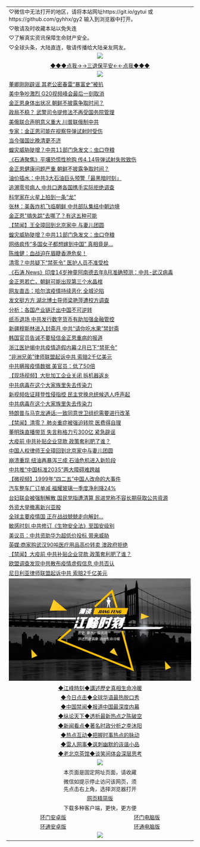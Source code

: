  <table>
<tr>
<td colspan="2" align=left>
♡微信中无法打开的地区，请将本站网址https://git.io/gytui 或 https://github.com/gyhhx/gy2 输入到浏览器中打开。 
 </td>
</tr>
 <tr>
 <td colspan="2" align=left>
♡敬请及时收藏本站以免失连
  <tr>
<td colspan="2" align=left>
♡了解真实资讯保障生命财产安全。
 </td>
   <tr>
<td colspan="2" align=left>
♡全球头条，大陆直连，敬请传播给大陆亲友网友。
 </td>
</tr>

</td>
 </tr>
  <tr>
    <td colspan="2" align=center><img src="https://github.com/gyhhx/image-upload/blob/master/3t%20(1).jpg"></td>
 </tr>
 <tr><td colspan="2" align="center"><a href="https://xfine.casa/oo.aspx?name=ogQuit&key=exgxucyqmkwgvwch&from=gy">◆◆◆点我→→三退保平安←←点我◆◆◆</a></td></tr>
  <tr>
    <td colspan="2" align=center><img src="https://cdn.jsdelivr.net/gh/gyoupiodf/im1/%E7%BD%91%E9%97%A8%E6%96%B0%E9%97%BB1.jpg"></td>
 </tr>

<tr><td colspan="2" align="left"><a href="https://*.cdn.xlook.surf/?name=c1163271&key=amqihayvakpjreco&from=gy">董卿刚刚辟谣 其老公密春雷“暴富史”被扒</a></td></tr>
<tr><td colspan="2" align="left"><a href="https://*.cdn.xlook.surf/?name=c1163212&key=amqihayvakpjreco&from=gy">美中争吵激烈 G20视频峰会最后一刻取消</a></td></tr>
<tr><td colspan="2" align="left"><a href="https://*.cdn.xlook.surf/?name=c1163211&key=amqihayvakpjreco&from=gy">金正恩身体出状况 朝鲜不披露争取时间？</a></td></tr>
<tr><td colspan="2" align="left"><a href="https://*.cdn.xlook.surf/?name=c1163231&key=amqihayvakpjreco&from=gy">政局不稳？ 武警司令提修法不再受国务院管理</a></td></tr>
<tr><td colspan="2" align="left"><a href="https://*.cdn.xlook.surf/?name=c1163301&key=amqihayvakpjreco&from=gy">美俄联合声明意义重大 川普联俄制中共</a></td></tr>
<tr><td colspan="2" align="left"><a href="https://*.cdn.xlook.surf/?name=c1163297&key=amqihayvakpjreco&from=gy">专家：金正恩可能在视察导弹试射时受伤</a></td></tr>
<tr><td colspan="2" align="left"><a href="https://*.cdn.xlook.surf/?name=c1163293&key=amqihayvakpjreco&from=gy">当今强国比晚清更不济</a></td></tr>
<tr><td colspan="2" align="left"><a href="https://*.cdn.xlook.surf/?name=c1163317&key=amqihayvakpjreco&from=gy">蝗灾威胁陡增？中共11部门急发文：虫口夺粮</a></td></tr>
<tr><td colspan="2" align="left"><a href="https://*.cdn.xlook.surf/?name=c1163305&key=amqihayvakpjreco&from=gy">《石涛聚焦》平壤恐慌性抢购 传4.14导弹试射失败致伤</a></td></tr>
<tr><td colspan="2" align="left"><a href="https://*.cdn.xlook.surf/?name=c1163291&key=amqihayvakpjreco&from=gy">金正恩健康问题严重 朝鲜不披露争取时间？</a></td></tr>
<tr><td colspan="2" align="left"><a href="https://*.cdn.xlook.surf/?name=c1163309&key=amqihayvakpjreco&from=gy">油价插水：中共3大石油巨头预警「最黑暗时刻」</a></td></tr>
<tr><td colspan="2" align="left"><a href="https://*.cdn.xlook.surf/?name=c1163303&key=amqihayvakpjreco&from=gy">追溯零号病人 中共口邀各国携手实际拒绝调查</a></td></tr>
<tr><td colspan="2" align="left"><a href="https://*.cdn.xlook.surf/?name=c1163277&key=amqihayvakpjreco&from=gy">科学家在火星上拍到一条“龙”</a></td></tr>
<tr><td colspan="2" align="left"><a href="https://*.cdn.xlook.surf/?name=c1163252&key=amqihayvakpjreco&from=gy">张林：美轰炸机飞临朝鲜 中共部队集结中朝边境</a></td></tr>
<tr><td colspan="2" align="left"><a href="https://*.cdn.xlook.surf/?name=c1163307&key=amqihayvakpjreco&from=gy">金正恩&quot;搞失踪&quot;去哪了？有这五种可能</a></td></tr>
<tr><td colspan="2" align="left"><a href="https://*.cdn.xlook.surf/?name=c1163302&key=amqihayvakpjreco&from=gy">【禁闻】王全璋回到北京家中 与妻儿团圆</a></td></tr>
<tr><td colspan="2" align="left"><a href="https://*.cdn.xlook.surf/?name=c1163304&key=amqihayvakpjreco&from=gy">蝗灾威胁陡增？中共11部门急发文：虫口夺粮</a></td></tr>
<tr><td colspan="2" align="left"><a href="https://*.cdn.xlook.surf/?name=c1163246&key=amqihayvakpjreco&from=gy">网络疯传“多国女子都想嫁到中国” 真相竟是…</a></td></tr>
<tr><td colspan="2" align="left"><a href="https://*.cdn.xlook.surf/?name=c1163233&key=amqihayvakpjreco&from=gy">陈维健：血战迫在眉睫香港危矣！</a></td></tr>
<tr><td colspan="2" align="left"><a href="https://*.cdn.xlook.surf/?name=c1163313&key=amqihayvakpjreco&from=gy">清零？中共疑下“禁死令” 医护人员不准受检</a></td></tr>
<tr><td colspan="2" align="left"><a href="https://*.cdn.xlook.surf/?name=c1163242&key=amqihayvakpjreco&from=gy">《石涛.News》印度14岁神童阿南德去年8月准确预测：中共-武汉病毒</a></td></tr>
<tr><td colspan="2" align="left"><a href="https://*.cdn.xlook.surf/?name=c1163272&key=amqihayvakpjreco&from=gy">金正恩若亡，朝鲜可能出现第三个水晶棺</a></td></tr>
<tr><td colspan="2" align="left"><a href="https://*.cdn.xlook.surf/?name=c1163331&key=amqihayvakpjreco&from=gy">网友直击：哈尔滨疫情持续恶化 全城沦陷</a></td></tr>
<tr><td colspan="2" align="left"><a href="https://*.cdn.xlook.surf/?name=c1163254&key=amqihayvakpjreco&from=gy">发文挺方方 湖北博士导师梁艳萍遭校方调查</a></td></tr>
<tr><td colspan="2" align="left"><a href="https://*.cdn.xlook.surf/?name=c1163326&key=amqihayvakpjreco&from=gy">分析：各国产业链迁出中国不可逆转</a></td></tr>
<tr><td colspan="2" align="left"><a href="https://*.cdn.xlook.surf/?name=c1163288&key=amqihayvakpjreco&from=gy">纸币退场 中共发行数字货币有助加强金融管控</a></td></tr>
<tr><td colspan="2" align="left"><a href="https://*.cdn.xlook.surf/?name=c1163289&key=amqihayvakpjreco&from=gy">新疆穆斯林进入封斋月 中共“请你吃水果”禁封斋</a></td></tr>
<tr><td colspan="2" align="left"><a href="https://*.cdn.xlook.surf/?name=c1163283&key=amqihayvakpjreco&from=gy">韩国官员告诫不要轻信金正恩重病的报道</a></td></tr>
<tr><td colspan="2" align="left"><a href="https://*.cdn.xlook.surf/?name=c1163240&key=amqihayvakpjreco&from=gy">浙江医护揭中共疫情造假内幕:2月已下“禁死令”</a></td></tr>
<tr><td colspan="2" align="left"><a href="https://*.cdn.xlook.surf/?name=c1163310&key=amqihayvakpjreco&from=gy">“非洲兄弟”律师联盟起诉中共 索赔2千亿美元</a></td></tr>
<tr><td colspan="2" align="left"><a href="https://*.cdn.xlook.surf/?name=c1163325&key=amqihayvakpjreco&from=gy">中共瞒报疫情数据 美官员：低了50倍</a></td></tr>
<tr><td colspan="2" align="left"><a href="https://*.cdn.xlook.surf/?name=c1163225&key=amqihayvakpjreco&from=gy">【现场视频】大批加工企业关闭 拆机器返乡</a></td></tr>
<tr><td colspan="2" align="left"><a href="https://*.cdn.xlook.surf/?name=c1163223&key=amqihayvakpjreco&from=gy">中共病毒在这个大家族里失去传染力</a></td></tr>
<tr><td colspan="2" align="left"><a href="https://*.cdn.xlook.surf/?name=c1163332&key=amqihayvakpjreco&from=gy">新视频佐证拜登性侵指控 民主党换总统候选人呼声起</a></td></tr>
<tr><td colspan="2" align="left"><a href="https://*.cdn.xlook.surf/?name=c1163263&key=amqihayvakpjreco&from=gy">中共病毒在这个大家族里失去传染力</a></td></tr>
<tr><td colspan="2" align="left"><a href="https://*.cdn.xlook.surf/?name=c1163219&key=amqihayvakpjreco&from=gy">特朗普与马克龙通话:一致同意世卫组织需要进行改革</a></td></tr>
<tr><td colspan="2" align="left"><a href="https://*.cdn.xlook.surf/?name=c1163328&key=amqihayvakpjreco&from=gy">【禁闻】清零？ 肺炎重症被强迫转院 医费得自理</a></td></tr>
<tr><td colspan="2" align="left"><a href="https://*.cdn.xlook.surf/?name=c1163329&key=amqihayvakpjreco&from=gy">董明珠直播带货 失言称格力亏300亿 紧急辟谣</a></td></tr>
<tr><td colspan="2" align="left"><a href="https://*.cdn.xlook.surf/?name=c1163316&key=amqihayvakpjreco&from=gy">大疫前 中共补贴企业贷款 政策套利肥了谁？</a></td></tr>
<tr><td colspan="2" align="left"><a href="https://*.cdn.xlook.surf/?name=c1163229&key=amqihayvakpjreco&from=gy">中国人权律师王全璋回到北京家中与妻儿团圆</a></td></tr>
<tr><td colspan="2" align="left"><a href="https://*.cdn.xlook.surf/?name=c1163220&key=amqihayvakpjreco&from=gy">崩溃重现 纽油再暴泻三成 石油危机进入新阶段</a></td></tr>
<tr><td colspan="2" align="left"><a href="https://*.cdn.xlook.surf/?name=c1163210&key=amqihayvakpjreco&from=gy">中共推“中国标准2035”两大障碍难跨越</a></td></tr>
<tr><td colspan="2" align="left"><a href="https://*.cdn.xlook.surf/?name=c1163327&key=amqihayvakpjreco&from=gy">【微视频】1999年“四二五”中国人改命的大事件</a></td></tr>
<tr><td colspan="2" align="left"><a href="https://*.cdn.xlook.surf/?name=c1163300&key=amqihayvakpjreco&from=gy">汽车整车厂订单减 福耀玻璃一季度净利降24%</a></td></tr>
<tr><td colspan="2" align="left"><a href="https://*.cdn.xlook.surf/?name=c1163311&key=amqihayvakpjreco&from=gy">台妇联会被强制解散 国民党指遭清算 民进党称不容长期获取公共资源</a></td></tr>
<tr><td colspan="2" align="left"><a href="https://*.cdn.xlook.surf/?name=c1163333&key=amqihayvakpjreco&from=gy">外资大举撤离新兴亚股</a></td></tr>
<tr><td colspan="2" align="left"><a href="https://*.cdn.xlook.surf/?name=c1163314&key=amqihayvakpjreco&from=gy">全球主要疫情国 正在战战兢兢走向解封…</a></td></tr>
<tr><td colspan="2" align="left"><a href="https://*.cdn.xlook.surf/?name=c1163253&key=amqihayvakpjreco&from=gy">敏感时刻 中共修订《生物安全法》至国安级别</a></td></tr>
<tr><td colspan="2" align="left"><a href="https://*.cdn.xlook.surf/?name=c1163298&key=amqihayvakpjreco&from=gy">美议员：中共资助华为超低价投标 带来威胁</a></td></tr>
<tr><td colspan="2" align="left"><a href="https://*.cdn.xlook.surf/?name=c1163319&key=amqihayvakpjreco&from=gy">英媒:商家购武汉90吨医疗用品高价转卖 澳政府拒绝</a></td></tr>
<tr><td colspan="2" align="left"><a href="https://*.cdn.xlook.surf/?name=c1163251&key=amqihayvakpjreco&from=gy">【禁闻】大疫前 中共补贴企业贷款 政策套利肥了谁？</a></td></tr>
<tr><td colspan="2" align="left"><a href="https://*.cdn.xlook.surf/?name=c1163287&key=amqihayvakpjreco&from=gy">欧盟调查发现中共散布疫情虚假信息 中共否认</a></td></tr>
<tr><td colspan="2" align="left"><a href="https://*.cdn.xlook.surf/?name=c1163250&key=amqihayvakpjreco&from=gy">尼日利亚律师联盟起诉中共 索赔2千亿美元</a></td></tr>

 <tr>
   <td colspan="2" align=center><img src="https://github.com/gyoupiodf/im1/blob/master/jf-1.jpg"></td>
  </tr>
   <tr>
   <td colspan="2" align=center> 
<a href="https://xfine.casa/oo.aspx?name=c922850&key=exgxucyqmkwgvwch&from=gy&tag=9877">◆江峰時刻◆講述歷史真相生命冷暖</a><br/>
    </td>
  </tr>
   <tr>
   <td colspan="2" align=center> 
<a href="https://xfine.casa/oo.aspx?name=c816850&key=exgxucyqmkwgvwch&from=gy&tag=9877">◆今日点击◆全球华语最热脱口秀</a><br/>
    </td>
  </tr>
  <tr>
  <td colspan="2" align=center>
<a href="https://xfine.casa/oo.aspx?name=c816860&key=exgxucyqmkwgvwch&from=gy&tag=99733110">◆中国禁闻◆报道中国最深度内幕</a><br/>
   </tr>
  <tr>
     <td colspan="2" align=center>
<a href="https://xfine.casa/oo.aspx?name=c816855&key=exgxucyqmkwgvwch&from=gy&tag=997110">◆纵论天下◆透析最新热点之陈破空</a><br/>
   </tr>
   <tr>
      <td colspan="2" align=center>
<a href="https://xfine.casa/oo.aspx?name=c838308&key=exgxucyqmkwgvwch&from=gy&tag=9973110">◆新闻看点◆著名时政分析之李沐阳</a><br/>
   </tr>
   <tr>
     <td colspan="2" align=center>
<a href="https://xfine.casa/oo.aspx?name=c816852&key=exgxucyqmkwgvwch&from=gy&tag=9733110">◆热点互动◆把握时事热点的脉动</a><br/>
   </tr>
   <tr>
      <td colspan="2" align=center>
<a href="https://xfine.casa/oo.aspx?name=c816694&key=exgxucyqmkwgvwch&from=gy&tag=93310">◆雷人网事◆讽刺幽默的诙谐小品</a><br/>
   </tr>
   <tr>
    <td colspan="2" align=center>
<a href="https://xfine.casa/oo.aspx?name=c816650&key=exgxucyqmkwgvwch&from=gy&tag=9973110">◆老北京茶馆◆谈笑间体会深层思考</a><br/>
   </tr>
 
  <tr>
    <td colspan="2" align="center"><img src="https://cdn.jsdelivr.net/gh/opipe/up/oGate65.jpg"/></td>
  </tr>
  <tr>
    <td colspan="2" align="center">本页面是固定网址页面，请收藏</td>
  <tr>
  <tr>
    <td colspan="2" align="center">微信如提示停止访问该网页，须<br/>先点击右上角，选择浏览器打开</td>
  <tr>
  <tr>
    <td colspan="2" align="center"><a href="https://gitcdn.xyz/cdn/otiny/up/master/show004.htm">网页精简版</a></td>
  </tr>
  <tr>
    <td colspan="2" align="center">下载多种客户端，更快，更方便</td>
  <tr>
  <tr>
    <td align="center"><a href="https://cdn.jsdelivr.net/gh/opipe/up/oGatea.apk">环门安卓版</a></td>
    <td align="center"><a href="https://cdn.jsdelivr.net/gh/opipe/up/oGate.zip">环门电脑版</a></td>
  </tr>
  <tr>
    <td align="center"><a href="https://cdn.jsdelivr.net/gh/opipe/up/oPipe.apk">环通安卓版</a></td>
    <td align="center"><a href="https://raw.githubusercontent.com/opipe/up/master/oPipe.zip">环通电脑版</a></td>
  </tr>
  <tr>
    <td colspan="2" align="center"><img src="https://cdn.jsdelivr.net/gh/opipe/up/oGate640.jpg"/></td>
  </tr>
</table>
